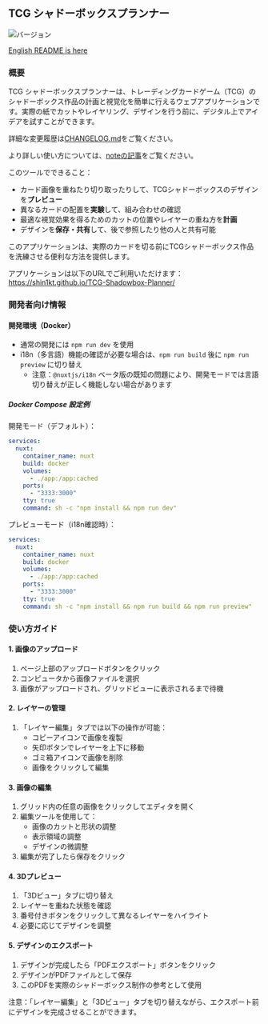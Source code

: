 ## TCG シャドーボックスプランナー

![バージョン](https://img.shields.io/badge/version-0.0.2--beta-blue)

[English README is here](readme.md)

### 概要

TCG シャドーボックスプランナーは、トレーディングカードゲーム（TCG）のシャドーボックス作品の計画と視覚化を簡単に行えるウェブアプリケーションです。実際の紙でカットやレイヤリング、デザインを行う前に、デジタル上でアイデアを試すことができます。

詳細な変更履歴は[CHANGELOG.md](CHANGELOG.md)をご覧ください。

より詳しい使い方については、[noteの記事](https://note.com/fancy_gerbil880/n/nfc61eeac0841)をご覧ください。

このツールでできること：
- カード画像を重ねたり切り取ったりして、TCGシャドーボックスのデザインを**プレビュー**
- 異なるカードの配置を**実験**して、組み合わせの確認
- 最適な視覚効果を得るためのカットの位置やレイヤーの重ね方を**計画**
- デザインを**保存・共有**して、後で参照したり他の人と共有可能

このアプリケーションは、実際のカードを切る前にTCGシャドーボックス作品を洗練させる便利な方法を提供します。

アプリケーションは以下のURLでご利用いただけます：https://shin1kt.github.io/TCG-Shadowbox-Planner/

### 開発者向け情報

#### 開発環境（Docker）
- 通常の開発には `npm run dev` を使用
- i18n（多言語）機能の確認が必要な場合は、`npm run build` 後に `npm run preview` に切り替え
  - 注意：`@nuxtjs/i18n` ベータ版の既知の問題により、開発モードでは言語切り替えが正しく機能しない場合があります

##### Docker Compose 設定例

開発モード（デフォルト）：
```yaml
services:
  nuxt:
    container_name: nuxt
    build: docker
    volumes:
      - ./app:/app:cached
    ports:
      - "3333:3000"
    tty: true
    command: sh -c "npm install && npm run dev"
```

プレビューモード（i18n確認時）：
```yaml
services:
  nuxt:
    container_name: nuxt
    build: docker
    volumes:
      - ./app:/app:cached
    ports:
      - "3333:3000"
    tty: true
    command: sh -c "npm install && npm run build && npm run preview"
```

### 使い方ガイド

#### 1. 画像のアップロード
1. ページ上部のアップロードボタンをクリック
2. コンピュータから画像ファイルを選択
3. 画像がアップロードされ、グリッドビューに表示されるまで待機

#### 2. レイヤーの管理
1. 「レイヤー編集」タブでは以下の操作が可能：
   - コピーアイコンで画像を複製
   - 矢印ボタンでレイヤーを上下に移動
   - ゴミ箱アイコンで画像を削除
   - 画像をクリックして編集

#### 3. 画像の編集
1. グリッド内の任意の画像をクリックしてエディタを開く
2. 編集ツールを使用して：
   - 画像のカットと形状の調整
   - 表示領域の調整
   - デザインの微調整
3. 編集が完了したら保存をクリック

#### 4. 3Dプレビュー
1. 「3Dビュー」タブに切り替え
2. レイヤーを重ねた状態を確認
3. 番号付きボタンをクリックして異なるレイヤーをハイライト
4. 必要に応じてデザインを調整

#### 5. デザインのエクスポート
1. デザインが完成したら「PDFエクスポート」ボタンをクリック
2. デザインがPDFファイルとして保存
3. このPDFを実際のシャドーボックス制作の参考として使用

注意：「レイヤー編集」と「3Dビュー」タブを切り替えながら、エクスポート前にデザインを完成させることができます。 